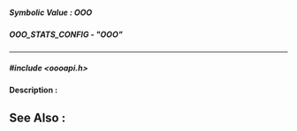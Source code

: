 ##### Symbolic Value : OOO
##### OOO_STATS_CONFIG - "OOO"
---
##### #include <oooapi.h>
**Description :**

**See Also :**
[](D:/md_files/.md)
---
